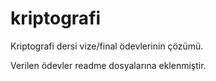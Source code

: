 # kriptografi


Kriptografi dersi vize/final ödevlerinin çözümü.

Verilen ödevler readme dosyalarına eklenmiştir.
